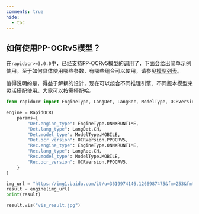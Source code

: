 ```yaml
---
comments: true
hide:
  - toc
---
```


## 如何使用PP-OCRv5模型？

在`rapidocr>=3.0.0`中，已经支持PP-OCRv5模型的调用了，下面会给出简单示例使用。至于如何具体使用哪些参数，有哪些组合可以使用，请参见[模型列表](../../model_list.md)。

值得说明的是，得益于解耦的设计，现在可以组合不同推理引擎、不同版本模型来灵活搭配使用。大家可以按需搭配哈。

```python linenums="1"
from rapidocr import EngineType, LangDet, LangRec, ModelType, OCRVersion, RapidOCR

engine = RapidOCR(
    params={
        "Det.engine_type": EngineType.ONNXRUNTIME,
        "Det.lang_type": LangDet.CH,
        "Det.model_type": ModelType.MOBILE,
        "Det.ocr_version": OCRVersion.PPOCRV5,
        "Rec.engine_type": EngineType.ONNXRUNTIME,
        "Rec.lang_type": LangRec.CH,
        "Rec.model_type": ModelType.MOBILE,
        "Rec.ocr_version": OCRVersion.PPOCRV5,
    }
)

img_url = "https://img1.baidu.com/it/u=3619974146,1266987475&fm=253&fmt=auto&app=138&f=JPEG?w=500&h=516"
result = engine(img_url)
print(result)

result.vis("vis_result.jpg")
```
